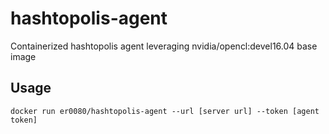 # hashtopolis-agent
Containerized hashtopolis agent leveraging nvidia/opencl:devel16.04 base image

## Usage 
```shell
docker run er0080/hashtopolis-agent --url [server url] --token [agent token]
```

